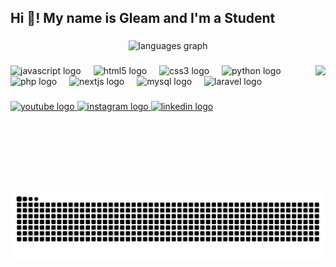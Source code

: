 <h2 align="left">Hi 👋! My name is Gleam and I'm a Student</h2>

###

<div align="center">
  <img src="https://github-readme-stats.vercel.app/api/top-langs?username=thisgleammm&locale=en&hide_title=false&layout=compact&card_width=320&langs_count=5&theme=dracula&hide_border=false" height="150" alt="languages graph"  />
</div>

###

<img align="right" height="200" src="https://media.giphy.com/media/v1.Y2lkPTc5MGI3NjExbWJoMmo0OXp6OGx2NDBxZHl2N2V5eHBlandldjAwMXcwb256dHE2ZCZlcD12MV9naWZzX3NlYXJjaCZjdD1n/TMiKWDXNkMoRAHsaFU/giphy.gif"  />

###

<div align="left">
  <img src="https://skillicons.dev/icons?i=js" height="30" alt="javascript logo"  />
  <img width="12" />
  <img src="https://skillicons.dev/icons?i=html" height="30" alt="html5 logo"  />
  <img width="12" />
  <img src="https://skillicons.dev/icons?i=css" height="30" alt="css3 logo"  />
  <img width="12" />
  <img src="https://skillicons.dev/icons?i=py" height="30" alt="python logo"  />
  <img width="12" />
  <img src="https://skillicons.dev/icons?i=php" height="30" alt="php logo"  />
  <img width="12" />
  <img src="https://skillicons.dev/icons?i=nextjs" height="30" alt="nextjs logo"  />
  <img width="12" />
  <img src="https://skillicons.dev/icons?i=mysql" height="30" alt="mysql logo"  />
  <img width="12" />
  <img src="https://skillicons.dev/icons?i=laravel" height="30" alt="laravel logo"  />
</div>

###

<div align="left">
  <a href="https://www.youtube.com/@thisgleam" target="_blank">
    <img src="https://img.shields.io/static/v1?message=Youtube&logo=youtube&label=&color=FF0000&logoColor=white&labelColor=&style=for-the-badge" height="35" alt="youtube logo"  />
  </a>
  <a href="https://www.instagram.com/thisgleam/" target="_blank">
    <img src="https://img.shields.io/static/v1?message=Instagram&logo=instagram&label=&color=E4405F&logoColor=white&labelColor=&style=for-the-badge" height="35" alt="instagram logo"  />
  </a>
  <a href="https://www.linkedin.com/in/thisgleam/" target="_blank">
    <img src="https://img.shields.io/static/v1?message=LinkedIn&logo=linkedin&label=&color=0077B5&logoColor=&labelColor=&style=for-the-badge" height="35" alt="linkedin logo"  />
  </a>
</div>

###

<br clear="both">

<img src="https://raw.githubusercontent.com/thisgleammm/thisgleammm/output/snake.svg" alt="Snake animation" />

###